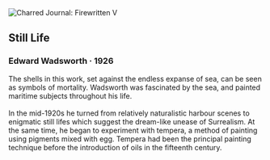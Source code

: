 <div class="artwork-of-the-day">
  <div class="container">
    <div class="img-wrapper">
      <img
        src="https://uploads3.wikiart.org/images/edward-wadsworth/still-life-1926.jpg!Large.jpg"
        alt="Charred Journal: Firewritten V" />
    </div>
    <div class="artwork-detail">
      <div class="artwork-origin"> 
        <h2 class="artwork-name">Still Life</h2>
        <h3 class="artist">
          Edward Wadsworth
                    ·  1926
        </h3>
      </div>
      <p class="description">
        <span class="artwork-description-text ng-binding" ng-bind-html="viewModel.ArtworkOfTheDay.Description | unsafe">The shells in this work, set against the endless expanse of sea, can be seen as symbols of mortality. Wadsworth was fascinated by the sea, and painted maritime subjects throughout his life.
<br>
<br>In the mid-1920s he turned from relatively naturalistic harbour scenes to enigmatic still lifes which suggest the dream-like unease of Surrealism. At the same time, he began to experiment with tempera, a method of painting using pigments mixed with egg. Tempera had been the principal painting technique before the introduction of oils in the fifteenth century.</span>
                        <div class="text-shadow-container" ng-show="showShadow" style=""></div>
      </p>
    </div>
  </div>

</div>
